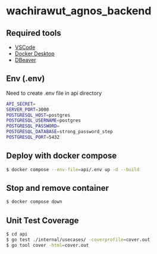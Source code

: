 # wachirawut_agnos_backend

## Required tools
- [VSCode](https://code.visualstudio.com)
- [Docker Desktop](https://www.docker.com/products/docker-desktop/)
- [DBeaver](https://dbeaver.io/)

## Env (.env)
Need to create .env file in api directory

```bash
API_SECRET=
SERVER_PORT=3000
POSTGRESQL_HOST=postgres
POSTGRESQL_USERNAME=postgres
POSTGRESQL_PASSWORD=
POSTGRESQL_DATABASE=strong_password_step
POSTGRESQL_PORT=5432
```
## Deploy with docker compose
```bash
$ docker compose --env-file=api/.env up -d --build
```

## Stop and remove container
```bash
$ docker compose down
```

## Unit Test Coverage
```bash
$ cd api
$ go test ./internal/usecases/ -coverprofile=cover.out
$ go tool cover -html=cover.out
```
